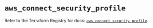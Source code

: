 # `aws_connect_security_profile`

Refer to the Terraform Registry for docs: [`aws_connect_security_profile`](https://registry.terraform.io/providers/hashicorp/aws/5.80.0/docs/resources/connect_security_profile).

